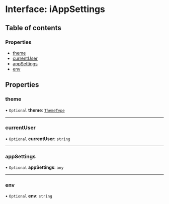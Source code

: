 # Interface: iAppSettings

## Table of contents

### Properties

- [theme](iAppSettings.md#theme)
- [currentUser](iAppSettings.md#currentuser)
- [appSettings](iAppSettings.md#appsettings)
- [env](iAppSettings.md#env)

## Properties

### theme

• `Optional` **theme**: [`ThemeType`](../enums/ThemeType.md)

___

### currentUser

• `Optional` **currentUser**: `string`

___

### appSettings

• `Optional` **appSettings**: `any`

___

### env

• `Optional` **env**: `string`
